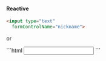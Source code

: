 #### Reactive
```html
<input type="text"
  formControlName="nickname">
```
<p>or</p>
```html
<input type="text"
  [formControl]="form.get('nickname')">
```